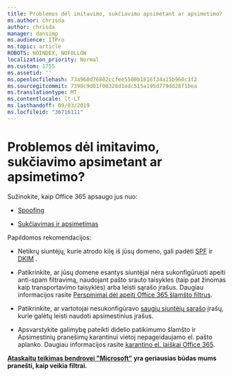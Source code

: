 ```yaml
---
title: Problemos dėl imitavimo, sukčiavimo apsimetant ar apsimetimo?
ms.author: chrisda
author: chrisda
manager: dansimp
ms.audience: ITPro
ms.topic: article
ROBOTS: NOINDEX, NOFOLLOW
localization_priority: Normal
ms.custom: 1755
ms.assetid: ''
ms.openlocfilehash: 73a960d76802ccfee5500b1816f34a15b960c3f2
ms.sourcegitcommit: 7398c9d81f00328d1edc515a195d779dd28f1bea
ms.translationtype: MT
ms.contentlocale: lt-LT
ms.lasthandoff: 09/03/2019
ms.locfileid: "36716111"
---
```

# <a name="issues-with-spoofing-phishing-or-impersonation"></a>Problemos dėl imitavimo, sukčiavimo apsimetant ar apsimetimo?

Sužinokite, kaip Office 365 apsaugo jus nuo:

- [Spoofing](https://docs.microsoft.com/office365/securitycompliance/anti-spoofing-protection)

- [Sukčiavimas ir apsimetimas](https://docs.microsoft.com/office365/securitycompliance/atp-anti-phishing)

Papildomos rekomendacijos:

- Netikrų siuntėjų, kurie atrodo kilę iš jūsų domeno, gali padėti [SPF](https://docs.microsoft.com/office365/securitycompliance/set-up-spf-in-office-365-to-help-prevent-spoofing) ir [DKIM](https://docs.microsoft.com/office365/securitycompliance/use-dkim-to-validate-outbound-email) .

- Patikrinkite, ar jūsų domene esantys siuntėjai nėra sukonfigūruoti apeiti anti-spam filtravimą, naudojant pašto srauto taisykles (taip pat žinomas kaip transportavimo taisyklės) arba leisti sąrašo įrašus. Daugiau informacijos rasite [Perspinimai dėl apeiti Office 365 šlamšto filtrus](https://docs.microsoft.com/exchange/troubleshoot/antispam/cautions-against-bypassing-spam-filters).

- Patikrinkite, ar vartotojai nesukonfigūravo [saugių siuntėjų sąrašo](https://support.office.com/article/BE1BAEA0-BEAB-4A30-B968-9004332336CE) įrašų, kurie galėtų leisti naudoti apsimestinius įrašus.

- Apsvarstykite galimybę pateikti didelio patikimumo šlamšto ir Apsimestinių pranešimų karantinui vietoj nepageidaujamo el. pašto aplanko. Daugiau informacijos rasite [karantino el. laiškai Office 365](https://docs.microsoft.com/office365/securitycompliance/quarantine-email-messages).

**[Ataskaitų teikimas bendrovei "Microsoft"](https://support.office.com/article/b5caa9f1-cdf3-4443-af8c-ff724ea719d2) yra geriausias būdas mums pranešti, kaip veikia filtrai.**
